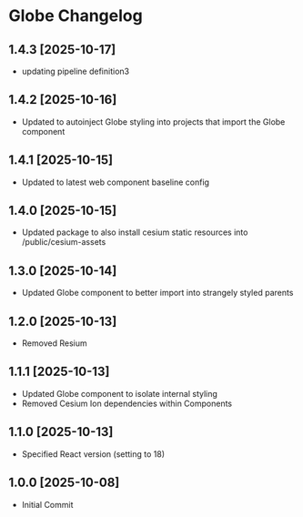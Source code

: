 # Globe Changelog

## 1.4.3 [2025-10-17]
- updating pipeline definition3


## 1.4.2 [2025-10-16]

- Updated to autoinject Globe styling into projects that import the Globe component

## 1.4.1 [2025-10-15]

- Updated to latest web component baseline config

## 1.4.0 [2025-10-15]

- Updated package to also install cesium static resources into /public/cesium-assets

## 1.3.0 [2025-10-14]

- Updated Globe component to better import into strangely styled parents

## 1.2.0 [2025-10-13]

- Removed Resium

## 1.1.1 [2025-10-13]

- Updated Globe component to isolate internal styling
- Removed Cesium Ion dependencies within Components

## 1.1.0 [2025-10-13]

- Specified React version (setting to 18)

## 1.0.0 [2025-10-08]

- Initial Commit